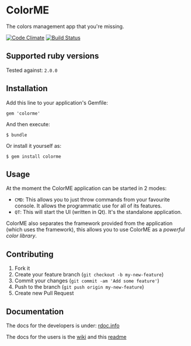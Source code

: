 # ColorME

The colors management app that you're missing.

[![Code Climate](https://codeclimate.com/github/alem0lars/colorme.png)](https://codeclimate.com/github/alem0lars/colorme)
[![Build Status](https://travis-ci.org/alem0lars/colorme.png?branch=develop)](https://travis-ci.org/alem0lars/colorme)

## Supported ruby versions

Tested against: `2.0.0`

## Installation

Add this line to your application's Gemfile:

    gem 'colorme'

And then execute:

    $ bundle

Or install it yourself as:

    $ gem install colorme

## Usage

At the moment the ColorME application can be started in 2 modes:
- `CMD`: This allows you to just throw commands from your favourite console.
           It allows the programmatic use for all of its features.
- `QT`: This will start the UI (written in Qt). It's the standalone application.

ColorME also separates the framework provided from the application
(which uses the framework), this allows you to use ColorME as a *powerful
color library*.

## Contributing

1. Fork it
2. Create your feature branch (`git checkout -b my-new-feature`)
3. Commit your changes (`git commit -am 'Add some feature'`)
4. Push to the branch (`git push origin my-new-feature`)
5. Create new Pull Request

## Documentation

The docs for the developers is under: [rdoc.info](http://rdoc.info/github/alem0lars/colorme)

The docs for the users is
the [wiki](https://github.com/alem0lars/colorme/wiki)
and this [readme](https://github.com/alem0lars/colorme/blob/develop/README.md)
